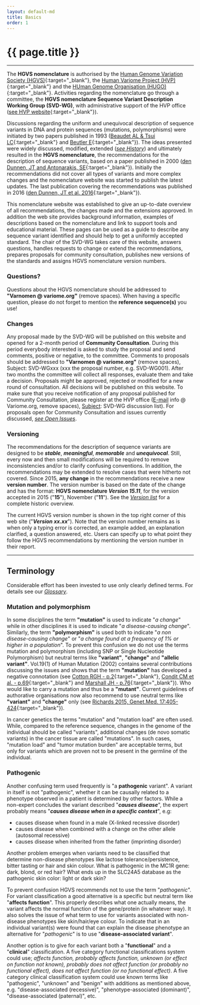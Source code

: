 ```yaml
---
layout: default-md
title: Basics
order: 1
---
```


# {{ page.title }}

* * * 

The **HGVS nomenclature** is authorised by the [Human Genome Variation Society (HGVS)](http://www.hgvs.org){:target="\_blank"}, the [Human Variome Project (HVP)](http://www.humanvariomeproject.org){:target="\_blank"} and the [HUman Genome Organisation (HUGO)](http://www.hugo-international.org){:target="\_blank"}. Activities regarding the nomenclature go through a committee, the **HGVS nomenclature Sequence Variant Description Working Group (SVD-WG)**, with administrative support of the HVP office ([see HVP website](http://www.humanvariomeproject.org/sdp/wg04-sequence-variant-description-committee.html){:target="\_blank"}).

Discussions regarding the uniform and unequivocal description of sequence variants in DNA and protein sequences (mutations, polymorphisms) were initiated by two papers published in 1993 ([Beaudet AL & Tsui LC](http://onlinelibrary.wiley.com/doi/10.1002/humu.1380020402/abstract){:target="\_blank"} and [Beutler E](http://www.ncbi.nlm.nih.gov/pmc/articles/PMC1682427/pdf/ajhg00054-0240.pdf){:target="\_blank"}). The ideas presented were widely discussed, modified, extended ([_see History_](/history)) and ultimately resulted in the **HGVS nomenclature**, the recommendations for the description of sequence variants, based on a paper published in 2000 ([den Dunnen, JT and Antonarakis, SE](http://www3.interscience.wiley.com/cgi-bin/fulltext/68503056/PDFSTART){:target="\_blank"}). Initially the recommendations did not cover all types of variants and more complex changes and the nomenclature website was started to publish the latest updates. The last publication covering the recommendations was published in 2016 ([den Dunnen, JT et al. 2016](http://onlinelibrary.wiley.com/doi/10.1002/humu.22981/pdf){:target="\_blank"}).

This nomenclature website was established to give an up-to-date overview of all recommendations, the changes made and the extensions approved. In addition the web site provides background information, examples of descriptions based on the nomenclature and link to support tools and educational material. These pages can be used as a guide to describe any sequence variant identified and should help to get a uniformly accepted standard. The chair of the SVD-WG takes care of this website, answers questions, handles requests to change or extend the recommendations, prepares proposals for community consultation, publishes new versions of the standards and assigns HGVS nomenclature version numbers.

### Questions?

Questions about the HGVS nomenclature should be addressed to **"Varnomen @ variome.org"** (remove spaces). When having a specific question, please do not forget to mention the **reference sequence(s)** you use!

### Changes

Any proposal made by the SVD-WG will be published on this website and opened for a 2-month period of **Community Consultation**. During this period everybody interested is asked to study the proposal and send comments, positive or negative, to the committee. Comments to proposals should be addressed to **"Varnomen @ variome.org"** (remove spaces), Subject: SVD-WGxxx (xxx the proposal number, e.g. SVD-WG001). After two months the committee will collect all responses, evaluate them and take a decision. Proposals might be approved, rejected or modified for a new round of consultation. All decisions will be published on this website. To make sure that you receive notification of any proposal published for Community Consultation, please register at the HVP office (<u>E-mail</u> info @ Variome.org, remove spaces), <u>Subject</u>: SVD-WG discussion list). For proposals open for Community Consultation and issues currently discussed, [_see Open Issues_](/recommendations/open-issues/).

### Versioning

The recommendations for the description of sequence variants are designed to be _**stable**_, _**meaningful**_, _**memorable**_ and _**unequivocal**_. Still, every now and then small modifications will be required to remove inconsistencies and/or to clarify confusing conventions. In addition, the recommendations may be extended to resolve cases that were hitherto not covered. Since 2015, **any change** in the recommendations receive a new **version number**. The version number is based on the date of the change and has the format: **HGVS nomenclature _Version 15.11_**, for the version accepted in 2015 ("**15**"), November ("**11**"). See the [_Version list_](/versioning/) for a complete historic overview. 

The current HGVS version number is shown in the top right corner of this web site ("_**Version xx.xx**_"). Note that the version number remains as is when only a typing error is corrected, an example added, an explanation clarified, a question answered, etc. Users can specify up to what point they follow the HGVS recommendations by mentioning the version number in their report.

* * *

## Terminology 

Considerable effort has been invested to use only clearly defined terms. For details see our [_Glossary_](/bg-material/glossary/).

### Mutation and polymorphism

In some disciplines the term **"mutation"** is used to indicate "_a change_" while in other disciplines it is used to indicate "_a disease-causing change_". Similarly, the term **"polymorphism"** is used both to indicate "_a non disease-causing change_" or "_a change found at a frequency of 1% or higher in a population_". To prevent this confusion we do not use the terms mutation and polymorphism (including SNP or Single Nucleotide Polymorphism) but neutral terms like **"variant"**, **"change"** and **"allelic variant"**. Vol.19(1) of Human Mutation (2002) contains several contributions discussing the issues and shows that the term **"mutation"** has developed a negative connotation (see [Cotton RGH - p.2](http://onlinelibrary.wiley.com/doi/10.1002/humu.10029/pdf){:target="\_blank"}, [Condit CM et al. - p.69](http://onlinelibrary.wiley.com/doi/10.1002/humu.10023/pdf){:target="\_blank"} and [Marshall JH - p.76](http://onlinelibrary.wiley.com/doi/10.1002/humu.10021/pdf){:target="\_blank"}). Who would like to carry a mutation and thus be a **"mutant"**.  Current guidelines of authorative organisations now also recommend to use neutral terms like **"variant"** and **"change"** only (see [Richards 2015, Genet.Med. 17:405-424](http://www.nature.com/gim/journal/v17/n5/pdf/gim201530a.pdf){:target="\_blank"}).

In cancer genetics the terms "mutation" and "mutation load" are often used. While, compared to the reference sequence, changes in the genome of the individual should be called "variants", additional changes (de novo somatic variants) in the cancer tissue are called "mutations". In such cases, "mutation load" and "tumor mutation burden" are acceptable terms, but only for variants which are proven not to be present in the germline of the individual.

### Pathogenic

Another confusing term used frequently is "a **pathogenic** variant". A variant in itself is not "pathogenic", whether it can be causally related to a phenotype observed in a patient is determined by other factors. While a non-expert concludes the variant described "_**causes disease**_", the expert probably means "_**causes disease when in a specific context**_", e.g:

*   causes disease when found in a male (X-linked recessive disorder)
*   causes disease when combined with a change on the other allele (autosomal recessive)
*   causes disease when inherited from the father (imprinting disorder)

Another problem emerges when variants need to be classified that determine non-disease phenotypes like lactose tolerance/persistence, bitter tasting or hair and skin colour. What is pathogenic in the MC1R gene: dark, blond, or red hair?  What ends up in the SLC24A5 database as the pathogenic skin color: light or dark skin?

To prevent confusion HGVS recommends not to use the term "_pathogenic_". For variant classification a good alternative is a specific but neutral term like "**affects function**". This properly describes what one actually means, the variant affects the normal function of the gene/protein (in whatever way). It also solves the issue of what term to use for variants associated with non-disease phenotypes like skin/hair/eye colour. To indicate that in an individual variant(s) were found that can explain the disease phenotype an alternative for "_pathogenic_" is to use "**disease-associated variant**".

Another option is to give for each variant both a "**functional**" and a "**clinical**" classification. A five category functional classifications system could use; _affects function,  probably affects function,  unknown (or effect on function not known),  probably does not affect function (or probably no functional effect),  does not affect function (or no functional effect)_. A five category clinical classification system could use known terms like "pathogenic", "unknown" and "benign" with additions as mentioned above, e.g. "disease-associated (recessive)", "phenotype-associated (dominant)", "disease-associated (paternal)", etc.
